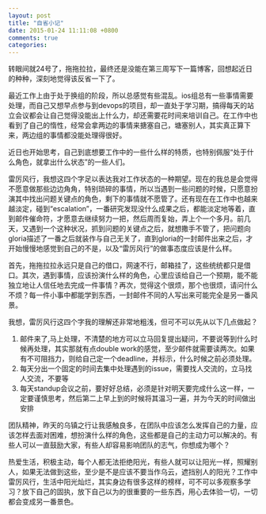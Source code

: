```yaml
---
layout: post
title: "自省小记"
date: 2015-01-24 11:11:08 +0800
comments: true
categories: 
---
```

转眼间就24号了，拖拖拉拉，最终还是没能在第三周写下一篇博客，回想起近日的种种，深刻地觉得该反省一下了。

<!-- more -->

最近工作上由于处于换组的阶段，所以总感觉有些混乱。ios组总有一些事情需要处理，而自己又想早点参与到devops的项目，却一直处于学习期，搞得每天的站立会议都会让自己觉得没能出上什么力，却还需要花时间来培训自己。在工作中也看到了自己的惰性，经常会拿两边的事情来搪塞自己，塘塞别人，其实真正算下来，两边组的事情都没能处理得很好。

近日也开始思考，自己到底想要工作中的一些什么样的特质，也特别佩服“处于什么角色，就拿出什么状态”的一些人们。

雷厉风行，我想这四个字足以表达我对工作状态的一种期望。现在的我总是会觉得不愿意做那些边边角角，特别琐碎的事情，所以当遇到一些问题的时候，只愿意扮演其中找出问题关键点的角色，剩下的事情就不愿管了。还有现在在工作中也越来越淡定，碰到“escalation”，一番研究发现没什么成果之后，都能淡定地等着，直到邮件催命符，才愿意去继续努力一把，然后周而复始，弄上个一个多月。前几天，又遇到一个这种状况，抓到问题的关键点之后，就想撒手不管了，把问题向gloria描述了一番之后就装作与自己无关了，直到gloria的一封邮件出来之后，才开始慢慢地感觉到自己的不是，以及“雷厉风行”的做事态度应该是什么样。

首先，拖拖拉拉永远只是自己的借口，网速不行，邮箱挂了，这些统统都只是借口。其次，遇到事情，应该扮演什么样的角色，心里应该给自己一个预期，能不能独立地让人信任地去完成一件事情？再次，觉得这个很烦，那个也很烦，请问什么不烦？每一件小事中都能学到东西，一封邮件不同的人写出来可能完全是另一番风景。

我想，雷厉风行这四个字我的理解还非常地粗浅，但可不可以先从以下几点做起？    
1. 邮件来了,马上处理，不清楚的地方可以立马回复提出疑问，不要说等到什么时候再处理，其实那就有点double work的感觉，至少邮件就需要读两次。如果有不可阻挡力，则给自己定一个deadline，并标示，什么时候之前必须处理。    
2. 每天分出一个固定的时间去集中处理遇到的issue，需要找人交流的，立马找人交流，不要等    
3. 每天standup会议之前，要好好总结，必须是针对明天要完成什么这一样，一定要谨慎思考，然后第二上早上到的时候将其温习一遍，并为今天的时间做出安排

团队精神，昨天的乌镇之行让我感触良多，在团队中应该怎么发挥自己的力量，应该怎样去面对困难，想扮演什么样的角色，这些都是自己的主动力可以解决的。有些人可以一直鼓励大家，有些人却容易影响团队的志气，你想成为哪个？

热爱生活，积极主动，每个人都无法拒绝阳光，有些人就可以让阳光一样，照耀别人，如果无法做到这些，至少是不是应该不要当作乌云，遮挡别人的阳光？工作中雷厉风行，生活中阳光灿烂，其实身边有很多这样的榜样，可不可以多观察多学习？放下自己的固执，放下自己以为的很重要的一些东西，用心去体验一切，一切都会变成另一番景色。